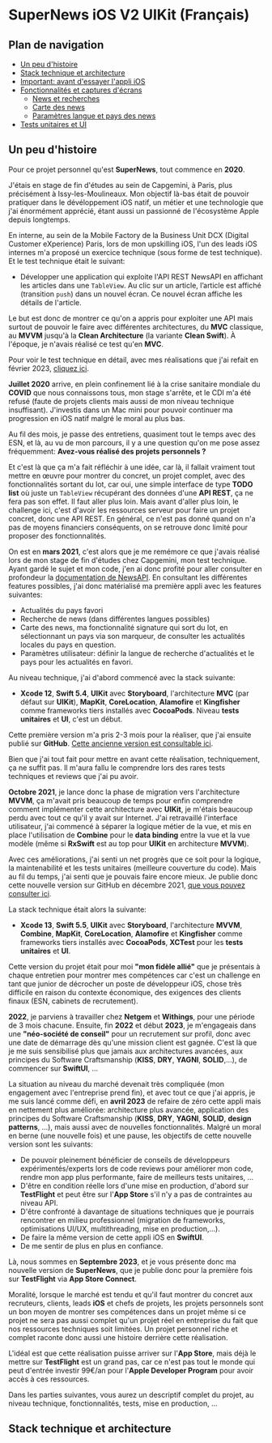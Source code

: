# SuperNews iOS V2 UIKit (Français)

## Plan de navigation
- [Un peu d'histoire](#story)
- [Stack technique et architecture](#stack)
- [Important: avant d'essayer l'appli iOS](#important)
- [Fonctionnalités et captures d'écrans](#features)
    + [News et recherches](#news)
    + [Carte des news](#newsmap)
    + [Paramètres langue et pays des news](#settings)
- [Tests unitaires et UI](#testing)

## <a name="story"></a>Un peu d'histoire

Pour ce projet personnel qu'est **SuperNews**, tout commence en **2020**. 

J'étais en stage de fin d'études au sein de Capgemini, à Paris, plus précisément à Issy-les-Moulineaux. Mon objectif là-bas était de pouvoir pratiquer dans le dévéloppement iOS natif, un métier et une technologie que j'ai énormément apprécié, étant aussi un passionné de l'écosystème Apple depuis longtemps.

En interne, au sein de la Mobile Factory de la Business Unit DCX (Digital Customer eXperience) Paris, lors de mon upskilling iOS, l'un des leads iOS internes m'a proposé un exercice technique (sous forme de test technique). Et le test technique était le suivant:
- Développer une application qui exploite l'API REST NewsAPI en affichant les articles dans une `TableView`. Au clic sur un article, l’article est affiché (transition `push`) dans un nouvel écran. Ce nouvel écran affiche les détails de l'article.

Le but est donc de montrer ce qu'on a appris pour exploiter une API mais surtout de pouvoir le faire avec différentes architectures, du **MVC** classique, au **MVVM** jusqu'à la **Clean Architecture** (la variante **Clean Swift**). À l'époque, je n'avais réalisé ce test qu'en **MVC**.

Pour voir le test technique en détail, avec mes réalisations que j'ai refait en février 2023, [cliquez ici](https://github.com/Kous92/Test-technique-iOS-2020-Capgemini-Mobile-Factory-DCX-Paris).

**Juillet 2020** arrive, en plein confinement lié à la crise sanitaire mondiale du **COVID** que nous connaissons tous, mon stage s'arrête, et le CDI m'a été refusé (faute de projets clients mais aussi de mon niveau technique insuffisant). J'investis dans un Mac mini pour pouvoir continuer ma progression en iOS natif malgré le moral au plus bas.

Au fil des mois, je passe des entretiens, quasiment tout le temps avec des ESN, et là, au vu de mon parcours, il y a une question qu'on me pose assez fréquemment: **Avez-vous réalisé des projets personnels ?**

Et c'est là que ça m'a fait réfléchir à une idée, car là, il fallait vraiment tout mettre en œuvre pour montrer du concret, un projet complet, avec des fonctionnalités sortant du lot, car oui, une simple interface de type **TODO list** où juste un `TableView` récupérant des données d'une **API REST**, ça ne fera pas son effet. Il faut aller plus loin. Mais avant d'aller plus loin, le challenge ici, c'est d'avoir les ressources serveur pour faire un projet concret, donc une API REST. En général, ce n'est pas donné quand on n'a pas de moyens financiers conséquents, on se retrouve donc limité pour proposer des fonctionnalités.

On est en **mars 2021**, c'est alors que je me remémore ce que j'avais réalisé lors de mon stage de fin d'études chez Capgemini, mon test technique. Ayant gardé le sujet et mon code, j'en ai donc profité pour aller consulter en profondeur la [documentation de NewsAPI](https://newsapi.org). En consultant les différentes features possibles, j'ai donc matérialisé ma première appli avec les features suivantes:
- Actualités du pays favori
- Recherche de news (dans différentes langues possibles)
- Carte des news, ma fonctionnalité signature qui sort du lot, en sélectionnant un pays via son marqueur, de consulter les actualités locales du pays en question.
- Paramètres utilisateur: définir la langue de recherche d'actualités et le pays pour les actualités en favori.

Au niveau technique, j'ai d'abord commencé avec la stack suivante:
- **Xcode 12**, **Swift 5.4**, **UIKit** avec **Storyboard**, l'architecture **MVC** (par défaut sur **UIKit**), **MapKit**, **CoreLocation**, **Alamofire** et **Kingfisher** comme frameworks tiers installés avec **CocoaPods**. Niveau **tests unitaires** et **UI**, c'est un début.

Cette première version m'a pris 2-3 mois pour la réaliser, que j'ai ensuite publié sur **GitHub**. [Cette ancienne version est consultable ici](https://github.com/Kous92/SuperNews-iOS-Swift5/tree/mvc).

Bien que j'ai tout fait pour mettre en avant cette réalisation, techniquement, ça ne suffit pas. Il m'aura fallu le comprendre lors des rares tests techniques et reviews que j'ai pu avoir.

**Octobre 2021**, je lance donc la phase de migration vers l'architecture **MVVM**, ça m'avait pris beaucoup de temps pour enfin comprendre comment implémenter cette architecture avec **UIKit**, je m'étais beaucoup perdu avec tout ce qu'il y avait sur Internet. J'ai retravaillé l'interface utilisateur, j'ai commencé à séparer la logique métier de la vue, et mis en place l'utilisation de **Combine** pour le **data binding** entre la vue et la vue modèle (même si **RxSwift** est au top pour **UIKit** en architecture **MVVM**).

Avec ces améliorations, j'ai senti un net progrès que ce soit pour la logique, la maintenabilité et les tests unitaires (meilleure couverture du code). Mais au fil du temps, j'ai senti que je pouvais faire encore mieux.
Je publie donc cette nouvelle version sur GitHub en décembre 2021, [que vous pouvez consulter ici](https://github.com/Kous92/SuperNews-iOS-Swift5/tree/main).

La stack technique était alors la suivante:
- **Xcode 13**, **Swift 5.5**, **UIKit** avec **Storyboard**, l'architecture **MVVM**, **Combine**, **MapKit**, **CoreLocation**, **Alamofire** et **Kingfisher** comme frameworks tiers installés avec **CocoaPods**, **XCTest** pour les **tests unitaires** et **UI**.

Cette version du projet était pour moi **"mon fidèle allié"** que je présentais à chaque entretien pour montrer mes compétences car c'est un challenge en tant que junior de décrocher un poste de développeur iOS, chose très difficile en raison du contexte économique, des exigences des clients finaux (ESN, cabinets de recrutement).

**2022**, je parviens à travailler chez **Netgem** et **Withings**, pour une période de 3 mois chacune. Ensuite, fin **2022** et début **2023**, je m'engageais dans une **"néo-société de conseil"** pour un recrutement sur profil, donc avec une date de démarrage dès qu'une mission client est gagnée. C'est là que je me suis sensibilisé plus que jamais aux architectures avancées, aux principes du Software Craftsmanship (**KISS**, **DRY**, **YAGNI**, **SOLID**,...), de commencer sur **SwiftUI**, ...

La situation au niveau du marché devenait très compliquée (mon engagement avec l'entreprise prend fin), et avec tout ce que j'ai appris, je me suis lancé comme défi, en **avril 2023** de refaire de zéro cette appli mais en nettement plus améliorée: architecture plus avancée, application des principes du Software Craftsmanship (**KISS**, **DRY**, **YAGNI**, **SOLID**, **design patterns**, ...), mais aussi avec de nouvelles fonctionnalités. Malgré un moral en berne (une nouvelle fois) et une pause, les objectifs de cette nouvelle version sont les suivants:
- De pouvoir pleinement bénéficier de conseils de développeurs expérimentés/experts lors de code reviews pour améliorer mon code, rendre mon app plus performante, faire de meilleurs tests unitaires, ...
- D'être en condition réelle lors d'une mise en production, d'abord sur **TestFlight** et peut être sur l'**App Store** s'il n'y a pas de contraintes au niveau API.
- D'être confronté à davantage de situations techniques que je pourrais rencontrer en milieu professionnel (migration de frameworks, optimisations UI/UX, multithreading, mise en production,...).
- De faire la même version de cette appli iOS en **SwiftUI**.
- De me sentir de plus en plus en confiance.

Là, nous sommes en **Septembre 2023**, et je vous présente donc ma nouvelle version de **SuperNews**, que je publie donc pour la première fois sur **TestFlight** via **App Store Connect**.

Moralité, lorsque le marché est tendu et qu'il faut montrer du concret aux recruteurs, clients, leads **iOS** et chefs de projets, les projets personnels sont un bon moyen de montrer ses compétences dans un projet même si ce projet ne sera pas aussi complet qu'un projet réel en entreprise du fait que nos ressources techniques soit limitées. Un projet personnel riche et complet raconte donc aussi une histoire derrière cette réalisation.

L'idéal est que cette réalisation puisse arriver sur l'**App Store**, mais déjà le mettre sur **TestFlight** est un grand pas, car ce n'est pas tout le monde qui peut d'entrée investir 99€/an pour l'**Apple Developer Program** pour avoir accès à ces ressources.

Dans les parties suivantes, vous aurez un descriptif complet du projet, au niveau technique, fonctionnalités, tests, mise en production, ...

## <a name="stack"></a>Stack technique et architecture
